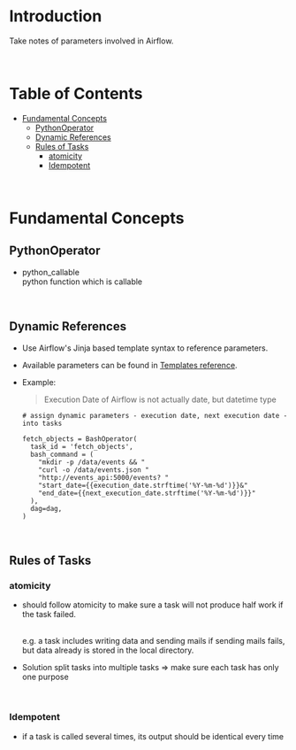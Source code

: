 <!-- omit in toc -->
# Introduction
Take notes of parameters involved in Airflow.

<br />

<!-- omit in toc -->
# Table of Contents
- [Fundamental Concepts](#fundamental-concepts)
  - [PythonOperator](#pythonoperator)
  - [Dynamic References](#dynamic-references)
  - [Rules of Tasks](#rules-of-tasks)
    - [atomicity](#atomicity)
    - [Idempotent](#idempotent)

<br />

# Fundamental Concepts
## PythonOperator
* python_callable <br />
python function which is callable

<br />

## Dynamic References
* Use Airflow's Jinja based template syntax to reference parameters.

* Available parameters can be found in [Templates reference](https://airflow.apache.org/docs/apache-airflow/stable/templates-ref.html).

* Example:
  > Execution Date of Airflow is not actually date, but datetime type

      # assign dynamic parameters - execution date, next execution date - into tasks

      fetch_objects = BashOperator(
        task_id = 'fetch_objects',
        bash_command = (
          "mkdir -p /data/events && "
          "curl -o /data/events.json "
          "http://events_api:5000/events? "
          "start_date={{execution_date.strftime('%Y-%m-%d')}}&"
          "end_date={{next_execution_date.strftime('%Y-%m-%d')}}"
        ),
        dag=dag,
      )

<br />

## Rules of Tasks
### atomicity
* should follow atomicity to make sure a task will not produce half work if the task failed. 
  
  <br />
  e.g. a task includes writing data and sending mails if sending mails fails, but data already is stored in the local directory. 

* Solution
  split tasks into multiple tasks => make sure each task has only one purpose 

<br />

### Idempotent
* if a task is called several times, its output should be identical every time 